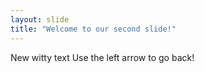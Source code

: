 ```yaml
---
layout: slide
title: "Welcome to our second slide!"
---
```

New witty text
Use the left arrow to go back!
